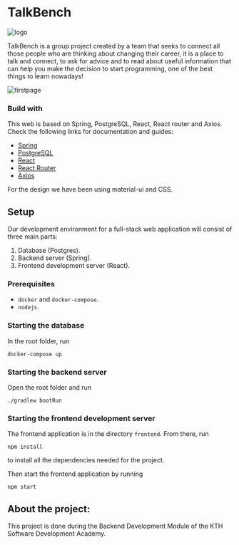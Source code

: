 # TalkBench

![logo](public/images/logo)

TalkBench is a group project created by a team that seeks to connect all those people who are thinking about changing their career, it is a place to talk and connect, to ask for advice and to read about useful information that can help you make the decision to start programming, one of the best things to learn nowadays! 

![firstpage](public/images/firstpage)


### Build with

This web is based on Spring, PostgreSQL, React, React router and Axios. Check the following links for documentation and guides:

- [Spring](https://spring.io/projects/spring-boot)
- [PostgreSQL](https://www.postgresql.org)
- [React](https://reactjs.org)
- [React Router](https://reacttraining.com/react-router/web/guides/quick-start)
- [Axios](https://github.com/axios/axios)

For the design we have been using material-ui and CSS.

## Setup
Our development environment for a full-stack web application will consist of three main parts:

1. Database (Postgres).
2. Backend server (Spring).
3. Frontend development server (React).

### Prerequisites
- `docker` and `docker-compose`.
- `nodejs`.

### Starting the database
In the root folder, run
```
docker-compose up
```

### Starting the backend server
Open the root folder and run
```
./gradlew bootRun
```

### Starting the frontend development server
The frontend application is in the directory `frontend`. From there, run 
```
npm install
```
to install all the dependencies needed for the project.

Then start the frontend application by running
```
npm start
```

## About the project:  

This project is done during the Backend Development Module of the KTH Software Development Academy.
